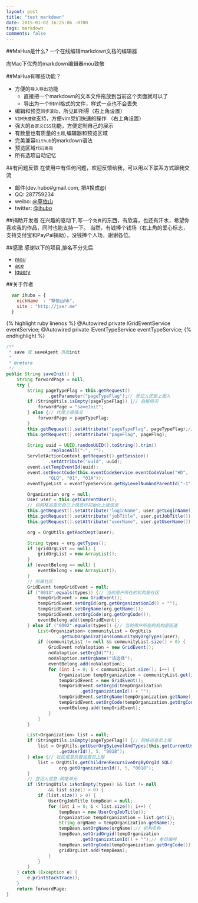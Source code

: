 ```yaml
---
layout: post
title: "test markdown"
date: 2015-01-02 16:25:06 -0700
tags: markdown
comments: false
---
```

##MaHua是什么?
一个在线编辑markdown文档的编辑器

向Mac下优秀的markdown编辑器mou致敬

##MaHua有哪些功能？

* 方便的`导入导出`功能
    *  直接把一个markdown的文本文件拖放到当前这个页面就可以了
    *  导出为一个html格式的文件，样式一点也不会丢失
* 编辑和预览`同步滚动`，所见即所得（右上角设置）
* `VIM快捷键`支持，方便vim党们快速的操作 （右上角设置）
* 强大的`自定义CSS`功能，方便定制自己的展示
* 有数量也有质量的`主题`,编辑器和预览区域
* 完美兼容`Github`的markdown语法
* 预览区域`代码高亮`
* 所有选项自动记忆

##有问题反馈
在使用中有任何问题，欢迎反馈给我，可以用以下联系方式跟我交流

* 邮件(dev.hubo#gmail.com, 把#换成@)
* QQ: 287759234
* weibo: [@草依山](http://weibo.com/ihubo)
* twitter: [@ihubo](http://twitter.com/ihubo)

##捐助开发者
在兴趣的驱动下,写一个`免费`的东西，有欣喜，也还有汗水，希望你喜欢我的作品，同时也能支持一下。
当然，有钱捧个钱场（右上角的爱心标志，支持支付宝和PayPal捐助），没钱捧个人场，谢谢各位。

##感激
感谢以下的项目,排名不分先后

* [mou](http://mouapp.com/) 
* [ace](http://ace.ajax.org/)
* [jquery](http://jquery.com)

##关于作者

```javascript
  var ihubo = {
    nickName  : "草依山hh",
    site : "http://jser.me"
  }
```
{% highlight ruby linenos %}
@Autowired
private IGridEventService eventService;
@Autowired
private IEventTypeService eventTypeService;
{% endhighlight %}
```java
/**
 * save 或 saveAgent 页面init
 * 
 * @return
 */
public String saveInit() {
	String forwordPage = null;
	try {
		String pageTypeFlag = this.getRequest()
				.getParameter("pageTypeFlag");// 登记人还是上报人
		if (StringUtils.isEmpty(pageTypeFlag)) {// 自报情况
			forwordPage = "saveInit";
		} else {// 代理上报情况
			forwordPage = pageTypeFlag;
		}
		this.getRequest().setAttribute("pageTypeFlag", pageTypeFlag);// 响应请求后的页面标识
		this.getRequest().setAttribute("pageFlag", pageFlag);

		String uuid = UUID.randomUUID().toString().trim()
				.replaceAll("-", "");
		ServletActionContext.getRequest().getSession()
				.setAttribute("uuid", uuid);
		event.setTempEventId(uuid);
		event.setEventCode(this.eventCodeService.eventCodeValue("HD",
				"QLQ", "01", "01A"));
		eventTypeList = eventTypeService.getByLevelNumAndParentId("-1");

		Organization org = null;
		User user = this.getCurrentUser();
		// 供网格巡查员自己上报显示初始化上报信息
		this.getRequest().setAttribute("loginName", user.getLoginName());
		this.getRequest().setAttribute("jobTitle", user.getJobTitle());
		this.getRequest().setAttribute("userName", user.getUserName());

		org = OrgUtils.getRootDept(user);

		String types = org.getTypes();
		if (gridOrgList == null) {
			gridOrgList = new ArrayList();
		}
		if (eventBelong == null) {
			eventBelong = new ArrayList();
		}
		// 所属社区
		GridEvent tempGridEvent = null;
		if ("0013".equals(types)) {// 当前用户所在的机构是社区
			tempGridEvent = new GridEvent();
			tempGridEvent.setOrgId(org.getOrganizationId() + "");
			tempGridEvent.setOrgName(org.getName());
			tempGridEvent.setOrgCode(org.getOrgCode());
			eventBelong.add(tempGridEvent);
		} else if ("0002".equals(types)) {// 当前用户所在的机构是街道
			List<Organization> communityList = OrgUtils
					.getSubOrganizationsCommunityByOrgTypes(user);
			if (communityList != null && communityList.size() > 0) {
				GridEvent noValoption = new GridEvent();
				noValoption.setOrgId("");
				noValoption.setOrgName("请选择");
				eventBelong.add(noValoption);
				for (int i = 0; i < communityList.size(); i++) {
					Organization tempOrganization = communityList.get(i);
					tempGridEvent = new GridEvent();
					tempGridEvent.setOrgId(tempOrganization
							.getOrganizationId() + "");
					tempGridEvent.setOrgName(tempOrganization.getName());
					tempGridEvent.setOrgCode(tempOrganization.getOrgCode());
					eventBelong.add(tempGridEvent);
				}
			}
		}

		List<Organization> list = null;
		if (StringUtils.isEmpty(pageTypeFlag)) {// 网格巡查员上报
			list = OrgUtils.getUserOrgByLevelAndTypes(this.getCurrentUser()
					.getUserId(), 5, "0018");
		} else {// 社区信息员替巡查员上报
			list = OrgUtils.getChildrenRecursiveOrgByOrgId_SQL(
					org.getOrganizationId(), 5, "0018");
		}
		// 登记人信息-网格单元
		if (StringUtils.isNotEmpty(types) && list != null
				&& list.size() > 0) {
			if (list.size() > 0) {
				UserOrgJobTitle tempBean = null;
				for (int i = 0; i < list.size(); i++) {
					tempBean = new UserOrgJobTitle();
					Organization tempOrganization = list.get(i);
					String orgName = tempOrganization.getName();
					tempBean.setOrgName(orgName);// 机构名称
					tempBean.setGridOrgid(tempOrganization
							.getOrganizationId() + "");// 单员编号
					tempBean.setOrgCode(tempOrganization.getOrgCode());
					gridOrgList.add(tempBean);
				}
			}
		}
	} catch (Exception e) {
		e.printStackTrace();
	}
	return forwordPage;
}
```
